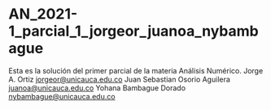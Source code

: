 # AN_2021-1_parcial_1_jorgeor_juanoa_nybambague
Esta es la solución del primer parcial de la materia Análisis Numérico.
Jorge A. Ortiz <jorgeor@unicauca.edu.co>
Juan Sebastian Osorio Aguilera  <juanoa@unicauca.edu.co>
Yohana Bambague Dorado <nybambague@unicauca.edu.co>
